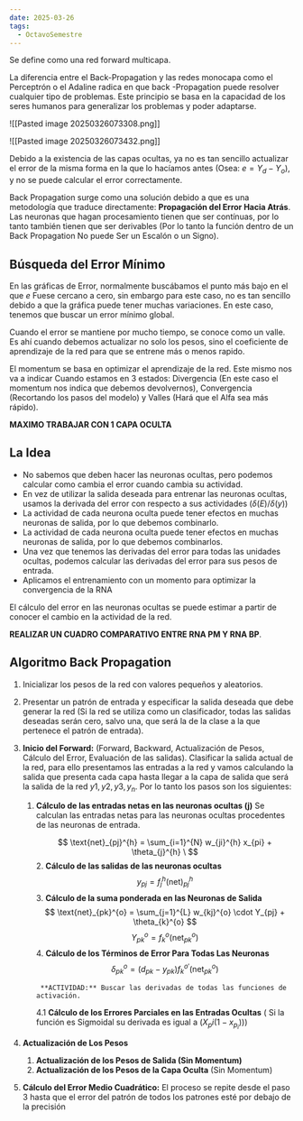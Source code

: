 ```yaml
---
date: 2025-03-26
tags:
  - OctavoSemestre
---
```

Se define como una red forward multicapa.

La diferencia entre el Back-Propagation y las redes monocapa como el Perceptrón o el Adaline radica en que back -Propagation puede resolver cualquier tipo de problemas. Este principio se basa en la capacidad de los seres humanos para generalizar los problemas y poder adaptarse.

![[Pasted image 20250326073308.png]]

![[Pasted image 20250326073432.png]]

Debido a la existencia de las capas ocultas, ya no es tan sencillo actualizar el error de la misma forma en la que lo hacíamos antes (Osea: $e = Y_d - Y_o$), y no se puede calcular el error correctamente.

Back Propagation surge como una solución debido a que es una metodología que traduce directamente: **Propagación del Error Hacia Atrás**. Las neuronas que hagan procesamiento tienen que ser contínuas, por lo tanto también tienen que ser derivables (Por lo tanto la función dentro de un Back Propagation No puede Ser un Escalón o un Signo).

## Búsqueda del Error Mínimo

En las gráficas de Error, normalmente buscábamos el punto más bajo en el que $e$ Fuese cercano a cero, sin embargo para este caso, no es tan sencillo debido a que la gráfica puede tener muchas variaciones.  En este caso, tenemos que buscar un error mínimo global.

Cuando el error se mantiene por mucho tiempo, se conoce como un valle. Es ahí cuando debemos actualizar no solo los pesos, sino el coeficiente de aprendizaje de la red para que se entrene más o menos rapido.

El momentum se basa en optimizar el aprendizaje de la red. Este mismo nos va a indicar Cuando estamos en 3 estados: Divergencia (En este caso el momentum nos indica que debemos devolvernos), Convergencia (Recortando los pasos del modelo) y Valles (Hará que el Alfa sea más rápido).

**MAXIMO TRABAJAR CON 1 CAPA OCULTA**

## La Idea

- No sabemos que deben hacer las neuronas ocultas, pero podemos calcular como cambia el error cuando cambia su actividad.
- En vez de utilizar la salida deseada para entrenar las neuronas ocultas, usamos la derivada del error con respecto a sus actividades ($\delta (E) / \delta(y)$)
- La actividad de cada neurona oculta puede tener efectos en muchas neuronas de salida, por lo que debemos combinarlo.
- La actividad de cada neurona oculta puede tener efectos en muchas neuronas de salida, por lo que debemos combinarlos.
- Una vez que tenemos las derivadas del error para todas las unidades ocultas, podemos calcular las derivadas del error para sus pesos de entrada.
- Aplicamos el entrenamiento con un momento para optimizar la convergencia de la RNA

El cálculo del error en las neuronas ocultas se puede estimar a partir de conocer el cambio en la actividad de la red.


**REALIZAR UN CUADRO COMPARATIVO ENTRE RNA PM Y RNA BP**.

## Algoritmo Back Propagation

1. Inicializar los pesos de la red con valores pequeños y aleatorios.
2. Presentar un patrón de entrada y especificar la salida deseada que debe generar la red (Si la red se utiliza como un clasificador, todas las salidas deseadas serán cero, salvo una, que será la de la clase a la que pertenece el patrón de entrada).
3. **Inicio del Forward:**  (Forward, Backward, Actualización de Pesos, Cálculo del Error, Evaluación de las salidas). Clasificar la salida actual de la red, para ello presentamos las entradas a la red y vamos calculando la salida que presenta cada capa hasta llegar a la capa de salida que será la salida de la red $y1, y2, y3, y_n$.  Por lo tanto los pasos son los siguientes:
	1. **Cálculo de las entradas netas en las neuronas ocultas (j)** Se calculan las entradas netas para las neuronas ocultas procedentes de las neuronas de entrada.
	
	   $$
		\text{net}_{pj}^{h} = \sum_{i=1}^{N} w_{ji}^{h} x_{pi} + \theta_{j}^{h}
		\ $$
	   2. **Cálculo de las salidas de las neuronas ocultas**
	      $$y_{pj} = f_{j}^h \text{(net)}_{pj}^h$$
	   3. **Cálculo de la suma ponderada en las Neuronas de Salida**
	      $$
\text{net}_{pk}^{o} = \sum_{j=1}^{L} w_{kj}^{o} \cdot Y_{pj} + \theta_{k}^{o}
$$
		$$
		Y_{pk}^{o} = f_{k}^{o} \left( \text{net}_{pk}^{o} \right)
		$$
		4. **Cálculo de los Términos de Error Para Todas Las Neuronas**
		   $$
			\delta_{pk}^{o} = (d_{pk} - y_{pk}) f_{k}^{o'} \left( \text{net}_{pk}^{o} \right)
			$$

			**ACTIVIDAD:** Buscar las derivadas de todas las funciones de activación.
		4.1  **Cálculo de los Errores Parciales en las Entradas Ocultas** ( Si la función es Sigmoidal su derivada es igual a $(X_pi (1-x_{p_i})))$
	
5. **Actualización de Los Pesos**
	1. **Actualización de los Pesos de Salida (Sin Momentum)**
	2.  **Actualización de los Pesos de la Capa Oculta** (Sin Momentum)
		
6. **Cálculo del Error Medio Cuadrático:** El proceso se repite desde el paso 3 hasta que el error del patrón de todos los patrones esté por debajo de la precisión
